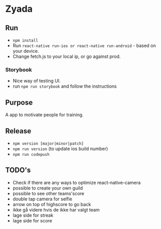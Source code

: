 # Zyada

## Run
* `npm install`
* Run `react-native run-ios or react-native run-android` - based on your device.
* Change fetch.js to your local ip, or go against prod.

### Storybook
* Nice way of testing UI.
* run `npm run storybook` and follow the instructions

## Purpose
A app to motivate people for training. 

## Release
* `npm version [major|minor|patch]`
* `npm run version` (to update ios build number)
* `npm run codepush`


## TODO's
* Check if there are any ways to optimize react-native-camera
* possible to create your own guild
* possible to see other teams'score
* double tap camera for selfie
* arrow on top of highscore to go back
* ikke gå videre hvis de ikke har valgt team
* lage side for streak
* lage side for score
